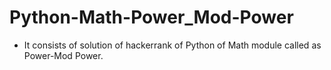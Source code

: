 # Python-Math-Power_Mod-Power
- It consists of solution of hackerrank of Python of Math module called as Power-Mod Power.
